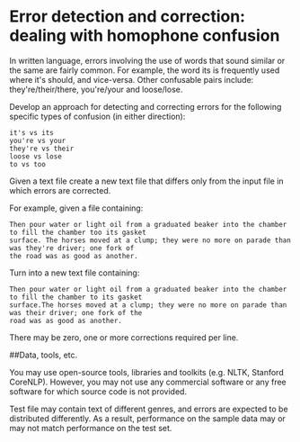 # Error detection and correction: dealing with homophone confusion

In written language, errors involving the use of words that sound similar or the same are fairly common. For example, the word its is frequently used where it's should, and vice-versa. Other confusable pairs include: they're/their/there, you're/your and loose/lose.

Develop an approach for detecting and correcting errors for the following specific types of confusion (in either direction):

    it's vs its
    you're vs your
    they're vs their
    loose vs lose
    to vs too
    
Given a text file create a new text file that differs only from the input file in which errors are corrected.

For example, given a file containing:

    Then pour water or light oil from a graduated beaker into the chamber to fill the chamber too its gasket 
    surface. The horses moved at a clump; they were no more on parade than was they're driver; one fork of 
    the road was as good as another. 
    
Turn into a new text file containing:

    Then pour water or light oil from a graduated beaker into the chamber to fill the chamber to its gasket 
    surface.The horses moved at a clump; they were no more on parade than was their driver; one fork of the 
    road was as good as another.
    
There may be zero, one or more corrections required per line.

##Data, tools, etc.

You may use open-source tools, libraries and toolkits (e.g. NLTK, Stanford CoreNLP). However, you may not use any commercial software or any free software for which source code is not provided.

Test file may contain text of different genres, and errors are expected to be distributed differently. As a result, performance on the sample data may or may not match performance on the test set.
